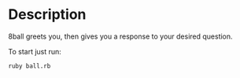 <h1>Description</h1>

8ball greets you, then gives you a response to your desired question.

To start just run:

```
ruby ball.rb
```
